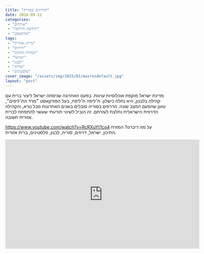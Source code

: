 ```yaml
---
title: "הדרוזים בסוריה"
date: 2024-09-12
categories: 
 - "אורחים"
 - "ח׳ליפה-ח׳ליפה"
 - "פודקאסט"
tags: 
 - "ברית-אזורית"
 - "דרוזים"
 - "המזרח-התיכון"
 - "ישראל"
 - "לבנון"
 - "סוריה"
 - "פלסטינים"
cover_image: "/assets/img/2025/01/maxresdefault.jpg"
layout: "post"
---
```


מדינת ישראל מוקפת אוכלוסיות עוינות. בפעם האחרונה שניסתה ישראל ליצור ברית עם קהילה בלבנון, היא נחלה כישלון. ח׳ליפה ח׳ליפה, בעל הפודקאסט ״מרד הח׳ליפים״, טוען שהפעם המצב שונה. הדרוזים בסוריה סובלים בשנים האחרונות סבל נורא, והקהילה הדרוזית הישראלית נחלצת לעזרתם. זה הוביל לשינוי תודעתי שעשוי להתפתח לברית אזורית חשובה.

<https://www.youtube.com/watch?v=RcRXuYt1co4>
על מה דיברנו? המזרח התיכון, ישראל, דרוזים, סוריה, לבנון, פלסטינים, ברית אזורית.

<iframe width="610" height="343" src="https://www.youtube.com/embed/RcRXuYt1co4" frameborder="0" allow="accelerometer; autoplay; clipboard-write; encrypted-media; gyroscope; picture-in-picture; web-share" referrerpolicy="strict-origin-when-cross-origin" allowfullscreen></iframe>
